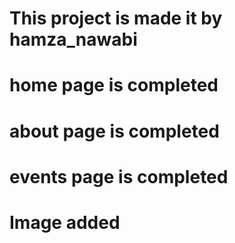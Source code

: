 # This project is made it by hamza_nawabi
# home page is completed
# about page is completed
# events page is completed 
# Image added